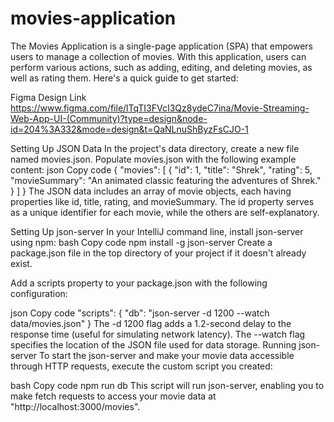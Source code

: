 # movies-application
The Movies Application is a single-page application (SPA) that empowers users to manage a collection of movies. With this application, users can perform various actions, such as adding, editing, and deleting movies, as well as rating them. Here's a quick guide to get started:

Figma Design Link https://www.figma.com/file/lTqTI3FVcI3Qz8ydeC7ina/Movie-Streaming-Web-App-UI-(Community)?type=design&node-id=204%3A332&mode=design&t=QaNLnuShByzFsCJO-1

Setting Up JSON Data
In the project's data directory, create a new file named movies.json.
Populate movies.json with the following example content:
json
Copy code
{
"movies": [
{
"id": 1,
"title": "Shrek",
"rating": 5,
"movieSummary": "An animated classic featuring the adventures of Shrek."
}
]
}
The JSON data includes an array of movie objects, each having properties like id, title, rating, and movieSummary. The id property serves as a unique identifier for each movie, while the others are self-explanatory.

Setting Up json-server
In your IntelliJ command line, install json-server using npm:
bash
Copy code
npm install -g json-server
Create a package.json file in the top directory of your project if it doesn't already exist.

Add a scripts property to your package.json with the following configuration:

json
Copy code
"scripts": {
"db": "json-server -d 1200 --watch data/movies.json"
}
The -d 1200 flag adds a 1.2-second delay to the response time (useful for simulating network latency).
The --watch flag specifies the location of the JSON file used for data storage.
Running json-server
To start the json-server and make your movie data accessible through HTTP requests, execute the custom script you created:

bash
Copy code
npm run db
This script will run json-server, enabling you to make fetch requests to access your movie data at "http://localhost:3000/movies".